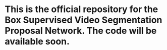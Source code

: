 # This is the official repository for the Box Supervised Video Segmentation Proposal Network. The code will be available soon.
